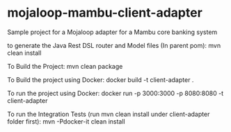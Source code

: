 # mojaloop-mambu-client-adapter
Sample project for a Mojaloop adapter for a Mambu core banking system

to generate the Java Rest DSL router and Model files (In parent pom): mvn clean install

To Build the Project: mvn clean package

To Build the project using Docker: docker build -t client-adapter .

To run the project using Docker: docker run -p 3000:3000 -p 8080:8080 -t client-adapter

To run the Integration Tests (run mvn clean install under client-adapter folder first): mvn -Pdocker-it clean install